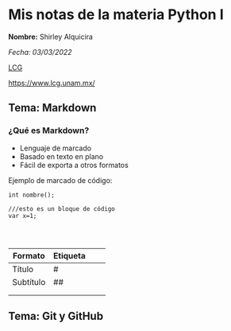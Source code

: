 # Mis notas de la materia Python I

 __Nombre:__ Shirley  Alquicira

*Fecha: 03/03/2022*

[LCG](https://www.lcg.unam.mx/)

<https://www.lcg.unam.mx/>




## Tema: Markdown



### ¿Qué es Markdown?

- Lenguaje de marcado
- Basado en texto en plano
- Fácil de exporta a otros formatos

Ejemplo de marcado de código:

`int nombre();`

```
///esto es un bloque de código
var x=1;




```


| Formato   | Etiqueta |      |      |
| --------- | -------- | ---- | ---- |
| Título    | #        |      |      |
| Subtítulo | ##       |      |      |
|           |          |      |      |
|           |          |      |      |


## Tema: Git y GitHub


